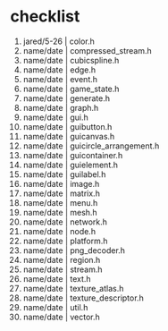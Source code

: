 checklist
========

1.  jared/5-26   |  color.h
1.  name/date   |  compressed_stream.h
1.  name/date   |  cubicspline.h
1.  name/date   |  edge.h
1.  name/date   |  event.h
1.  name/date   |  game_state.h
1.  name/date   |  generate.h
1.  name/date   |  graph.h
1.  name/date   |  gui.h
1.  name/date   |  guibutton.h
1.  name/date   |  guicanvas.h
1.  name/date   |  guicircle_arrangement.h
1.  name/date   |  guicontainer.h
1.  name/date   |  guielement.h
1.  name/date   |  guilabel.h
1.  name/date   |  image.h
1.  name/date   |  matrix.h
1.  name/date   |  menu.h
1.  name/date   |  mesh.h
1.  name/date   |  network.h
1.  name/date   |  node.h
1.  name/date   |  platform.h
1.  name/date   |  png_decoder.h
1.  name/date   |  region.h
1.  name/date   |  stream.h
1.  name/date   |  text.h
1.  name/date   |  texture_atlas.h
1.  name/date   |  texture_descriptor.h
1.  name/date   |  util.h
1.  name/date   |  vector.h
